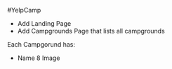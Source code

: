 #YelpCamp

* Add Landing Page
* Add Campgrounds Page that lists all campgrounds

Each Campgorund has:
* Name
8 Image